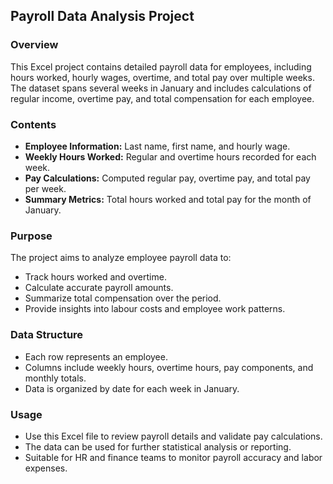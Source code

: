 ## Payroll Data Analysis Project

### Overview

This Excel project contains detailed payroll data for employees, including hours worked, hourly wages, overtime, and total pay over multiple weeks. The dataset spans several weeks in January and includes calculations of regular income, overtime pay, and total compensation for each employee.

### Contents

- **Employee Information:** Last name, first name, and hourly wage.
- **Weekly Hours Worked:** Regular and overtime hours recorded for each week.
- **Pay Calculations:** Computed regular pay, overtime pay, and total pay per week.
- **Summary Metrics:** Total hours worked and total pay for the month of January.


### Purpose

The project aims to analyze employee payroll data to:

- Track hours worked and overtime.
- Calculate accurate payroll amounts.
- Summarize total compensation over the period.
- Provide insights into labour costs and employee work patterns.


### Data Structure

- Each row represents an employee.
- Columns include weekly hours, overtime hours, pay components, and monthly totals.
- Data is organized by date for each week in January.


### Usage

- Use this Excel file to review payroll details and validate pay calculations.
- The data can be used for further statistical analysis or reporting.
- Suitable for HR and finance teams to monitor payroll accuracy and labor expenses.
